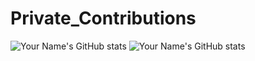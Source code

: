 # Private_Contributions
![Your Name's GitHub stats](https://github-readme-stats.vercel.app/api?username=mnurulab&show_icons=true&theme=radical)
![Your Name's GitHub stats](https://github-readme-stats.vercel.app/api?username=mnurjibril&show_icons=true&theme=radical)
